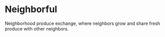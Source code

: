 # Neighborful
Neighborhood produce exchange, where neighbors grow and share fresh produce with other neighbors. 

